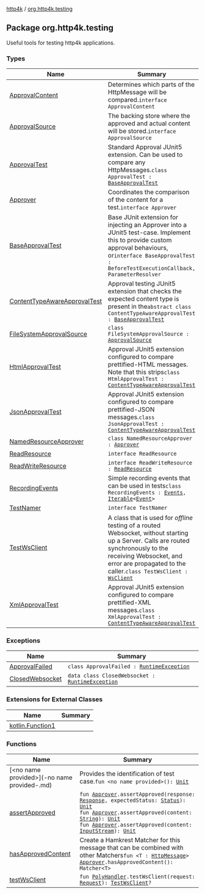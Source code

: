 [http4k](../index.md) / [org.http4k.testing](./index.md)

## Package org.http4k.testing

Useful tools for testing http4k applications.

### Types

| Name | Summary |
|---|---|
| [ApprovalContent](-approval-content/index.md) | Determines which parts of the HttpMessage will be compared.`interface ApprovalContent` |
| [ApprovalSource](-approval-source/index.md) | The backing store where the approved and actual content will be stored.`interface ApprovalSource` |
| [ApprovalTest](-approval-test/index.md) | Standard Approval JUnit5 extension. Can be used to compare any HttpMessages.`class ApprovalTest : `[`BaseApprovalTest`](-base-approval-test/index.md) |
| [Approver](-approver/index.md) | Coordinates the comparison of the content for a test.`interface Approver` |
| [BaseApprovalTest](-base-approval-test/index.md) | Base JUnit extension for injecting an Approver into a JUnit5 test-case. Implement this to provide custom approval behaviours, or`interface BaseApprovalTest : BeforeTestExecutionCallback, ParameterResolver` |
| [ContentTypeAwareApprovalTest](-content-type-aware-approval-test/index.md) | Approval testing JUnit5 extension that checks the expected content type is present in the`abstract class ContentTypeAwareApprovalTest : `[`BaseApprovalTest`](-base-approval-test/index.md) |
| [FileSystemApprovalSource](-file-system-approval-source/index.md) | `class FileSystemApprovalSource : `[`ApprovalSource`](-approval-source/index.md) |
| [HtmlApprovalTest](-html-approval-test/index.md) | Approval JUnit5 extension configured to compare prettified-HTML messages. Note that this strips`class HtmlApprovalTest : `[`ContentTypeAwareApprovalTest`](-content-type-aware-approval-test/index.md) |
| [JsonApprovalTest](-json-approval-test/index.md) | Approval JUnit5 extension configured to compare prettified-JSON messages.`class JsonApprovalTest : `[`ContentTypeAwareApprovalTest`](-content-type-aware-approval-test/index.md) |
| [NamedResourceApprover](-named-resource-approver/index.md) | `class NamedResourceApprover : `[`Approver`](-approver/index.md) |
| [ReadResource](-read-resource/index.md) | `interface ReadResource` |
| [ReadWriteResource](-read-write-resource/index.md) | `interface ReadWriteResource : `[`ReadResource`](-read-resource/index.md) |
| [RecordingEvents](-recording-events/index.md) | Simple recording events that can be used in tests`class RecordingEvents : `[`Events`](../org.http4k.events/-events.md)`, `[`Iterable`](https://kotlinlang.org/api/latest/jvm/stdlib/kotlin.collections/-iterable/index.html)`<`[`Event`](../org.http4k.events/-event/index.md)`>` |
| [TestNamer](-test-namer/index.md) | `interface TestNamer` |
| [TestWsClient](-test-ws-client/index.md) | A class that is used for *offline* testing of a routed Websocket, without starting up a Server. Calls are routed synchronously to the receiving Websocket, and error are propagated to the caller.`class TestWsClient : `[`WsClient`](../org.http4k.websocket/-ws-client/index.md) |
| [XmlApprovalTest](-xml-approval-test/index.md) | Approval JUnit5 extension configured to compare prettified-XML messages.`class XmlApprovalTest : `[`ContentTypeAwareApprovalTest`](-content-type-aware-approval-test/index.md) |

### Exceptions

| Name | Summary |
|---|---|
| [ApprovalFailed](-approval-failed/index.md) | `class ApprovalFailed : `[`RuntimeException`](https://kotlinlang.org/api/latest/jvm/stdlib/kotlin/-runtime-exception/index.html) |
| [ClosedWebsocket](-closed-websocket/index.md) | `data class ClosedWebsocket : `[`RuntimeException`](https://kotlinlang.org/api/latest/jvm/stdlib/kotlin/-runtime-exception/index.html) |

### Extensions for External Classes

| Name | Summary |
|---|---|
| [kotlin.Function1](kotlin.-function1/index.md) |  |

### Functions

| Name | Summary |
|---|---|
| [&lt;no name provided&gt;](-no name provided-.md) | Provides the identification of test case.`fun <no name provided>(): `[`Unit`](https://kotlinlang.org/api/latest/jvm/stdlib/kotlin/-unit/index.html) |
| [assertApproved](assert-approved.md) | `fun `[`Approver`](-approver/index.md)`.assertApproved(response: `[`Response`](../org.http4k.core/-response/index.md)`, expectedStatus: `[`Status`](../org.http4k.core/-status/index.md)`): `[`Unit`](https://kotlinlang.org/api/latest/jvm/stdlib/kotlin/-unit/index.html)<br>`fun `[`Approver`](-approver/index.md)`.assertApproved(content: `[`String`](https://kotlinlang.org/api/latest/jvm/stdlib/kotlin/-string/index.html)`): `[`Unit`](https://kotlinlang.org/api/latest/jvm/stdlib/kotlin/-unit/index.html)<br>`fun `[`Approver`](-approver/index.md)`.assertApproved(content: `[`InputStream`](https://docs.oracle.com/javase/9/docs/api/java/io/InputStream.html)`): `[`Unit`](https://kotlinlang.org/api/latest/jvm/stdlib/kotlin/-unit/index.html) |
| [hasApprovedContent](has-approved-content.md) | Create a Hamkrest Matcher for this message that can be combined with other Matchers`fun <T : `[`HttpMessage`](../org.http4k.core/-http-message/index.md)`> `[`Approver`](-approver/index.md)`.hasApprovedContent(): Matcher<T>` |
| [testWsClient](test-ws-client.md) | `fun `[`PolyHandler`](../org.http4k.server/-poly-handler/index.md)`.testWsClient(request: `[`Request`](../org.http4k.core/-request/index.md)`): `[`TestWsClient`](-test-ws-client/index.md)`?` |
